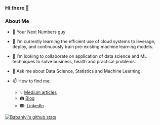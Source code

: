 ### Hi there 👋
### About Me

- 🔭 Your Next Numbers guy
- 🌱 I’m currently learning the efficient use of cloud systems to leverage, deploy, and continuously train pre-existing machine learning models.
- 👯 I’m looking to collaborate on application of data science and ML techniques to solve business, health and practical problems.
- 💬 Ask me about Data Science, Statistics and Machine Learning.

- 📫 How to find me: 
  - :bulb: [Medium articles](http://medium.com/babaniyi)
  - 🖨️ [Blog](http://babaniyi.substack.com)
  - 🟫: [LinkedIn](http://linkedin.com/in/babaniyi)

[![Babaniyi's github stats](https://github-readme-stats.vercel.app/api?username=babaniyi&count_private=true&show_icons=true&theme=radical&hide_rank=false)](https://github.com/babaniyi)

<!--
[![Top Langs](https://github-readme-stats.vercel.app/api/top-langs/?username=babaniyi)](https://github.com/babaniyi)
**babaniyi/babaniyi** is a ✨ _special_ ✨ repository because its `README.md` (this file) appears on your GitHub profile.
-->
